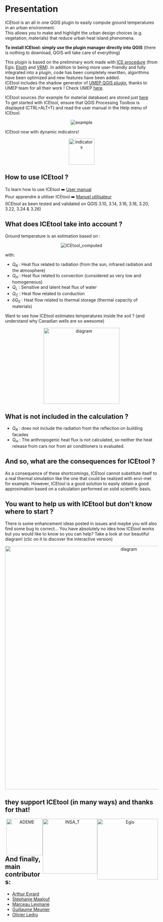 # Presentation

ICEtool is an all in one QGIS plugin to easily compute ground temperatures in an urban environment. <br>
This allows you to make and highlight the urban design choices (e.g. vegetation, materials) that reduce urban heat island phenomena.

**To install ICEtool: simply use the plugin manager directly into QGIS** (there is nothing to download, QGIS will take care of everything)

This plugin is based on the preliminary work made with [ICE procedure](https://gitlab.com/elioth/ice) (from Egis: [Elioth](https://elioth.com/) and [VRM](https://www.egis.fr/activites/villes-0)). In addition to being more user-friendly and fully integrated into a plugin, code has been completely rewritten, algorithms have been optimized and new features have been added. </br>
ICEtool includes the shadow generator of [UMEP QGIS plugin](https://github.com/UMEP-dev/UMEP), thanks to UMEP team for all their work ! Check UMEP [here](https://umep-docs.readthedocs.io/en/latest/index.html).

ICEtool sources (for example for material database) are stored just [here](https://github.com/Art-Ev/ICEtool_sources) <br>
To get started with ICEtool, ensure that QGIS Processing Toolbox is displayed (CTRL+ALT+T) and read the user manual in the Help menu of ICEtool.

<p align="center">
<img src="https://github.com/Art-Ev/ICEtool_sources/blob/main/INSA_Example_arrows.png" title="example" />
</p>

ICEtool now with dynamic indicators!
<p align="center">
<img src="https://github.com/Art-Ev/ICEtool_sources/blob/main/Indicators.PNG" height="85" title="indicators" />
</p>

## How to use ICEtool ?
To learn how to use ICEtool :arrow_right: [User manual](https://github.com/Art-Ev/ICEtool/blob/main/Scripts/Docs/HOW_TO_english.pdf)<br>
Pour apprendre à utiliser ICEtool :arrow_right: [Manuel utilisateur](https://github.com/Art-Ev/ICEtool/blob/main/Scripts/Docs/HOW_TO_french.pdf)<br>
(ICEtool as been tested and validated on QGIS 3.10, 3.14, 3.16, 3.18, 3.20, 3.22, 3.24 & 3.26)

## What does ICEtool take into account ?
Ground temperature is an estimation based on :
<p align="center">
<img src="https://latex.codecogs.com/svg.latex?\Large&space;\pagecolor{white}Q_R=Q_H+Q_L+Q_C+{\delta}Q_S" title="ICEtool_computed" />
</p>

with:
- $Q_R$ : Heat flux related to radiation (from the sun, infrared radiation and the atmosphere)
- $Q_H$ : Heat flux related to convection (considered as very low and homogeneous)
- $Q_L$ : Sensitive and latent heat flux of water
- $Q_C$ : Heat flow related to conduction
- ${\delta}Q_S$ : Heat flow related to thermal storage (thermal capacity of materials)

Want to see how ICEtool estimates temperatures inside the soil ? (and understand why Canadian wells are so awesome)
</a>
<p align="center">
<a href="https://www.cableizer.com/blog/post/soil-temperature-calculator/">
<img src="https://github.com/Art-Ev/ICEtool_sources/blob/main/annual_soil_temp.gif" width="250" title="diagram" />
</a>
</p>

## What is not included in the calculation ?
- $Q_R$ : does not include the radiation from the reflection on building facades
- $Q_H$ : The anthropogenic heat flux is not calculated, so neither the heat release from cars nor from air conditioners is evaluated.

## And so, what are the consequences for ICEtool ?
As a consequence of these shortcomings, ICEtool cannot substitute itself to a real thermal simulation like the one that could be realized with envi-met for example. However, ICEtool is a good solution to easily obtain a good approximation based on a calculation performed on solid scientific basis.


## You want to help us with ICEtool but don't know where to start ?
There is some enhancement ideas posted in issues and maybe you will also find some bug to correct...
You have absolutely no idea how ICEtool works but you would like to know so you can help? Take a look at our beautiful diagram! (clic on it to discover the interactive version)
<p align="center">
<a href="https://refined-github-html-preview.kidonng.workers.dev/Art-Ev/ICEtool_sources/raw/main/ICEtool_diagram.html">
<img src="https://github.com/Art-Ev/ICEtool_sources/blob/main/ICEtool_diagram.png" width="800" title="diagram" />
</a>
</p>

## they support ICEtool (in many ways) and thanks for that!
<p align="center">
<a href="https://www.egis-group.com/sectors/cities"><img style="float: right;" src="https://upload.wikimedia.org/wikipedia/fr/5/5b/Logo-egis.gif" width="200" title="Egis" /></a>
<a href="https://www.insa-toulouse.fr/fr/index.html"><img style="float: right;" src="https://www.insa-toulouse.fr/wp-content/uploads/2022/10/Logo_INSAvilletoulouse-RVB-HD.png" width="180" title="INSA_T" /></a>
<a href="https://wiki.resilience-territoire.ademe.fr/wiki/ICEtool"><img style="float: right;" src="https://www.ademe.fr/wp-content/uploads/2022/06/logoademe2020_rvb.jpg" width="120" title="ADEME" /></a>
</p>

## And finally, main contributors:
- [Arthur Evrard](https://www.linkedin.com/in/artev/)
- [Stéphanie Maalouf](https://www.linkedin.com/in/stephanie-maalouf/)
- [Marceau Leymarie](https://www.linkedin.com/in/marceau-leymarie-666b671b5/)
- [Guillaume Meunier](https://www.linkedin.com/in/meunierguillaume/)
- [Olivier Ledru](https://www.linkedin.com/in/olivierledru/)
